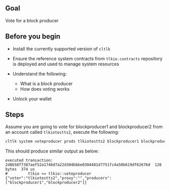 ## Goal

Vote for a block producer

## Before you begin

* Install the currently supported version of `cltlk`

* Ensure the reference system contracts from `tlkio.contracts` repository is deployed and used to manage system resources

* Understand the following:
  * What is a block producer
  * How does voting works

* Unlock your wallet

## Steps

Assume you are going to vote for blockproducer1 and blockproducer2 from an account called `tlkiotestts2`, execute the following:

```sh
cltlk system voteproducer prods tlkiotestts2 blockproducer1 blockproducer2
```

This should produce similar output as below:

```console
executed transaction: 2d8b58f7387aef52a1746d7a22d304bbbe0304481d7751fc4a50b619df62676d  128 bytes  374 us
#         tlkio <= tlkio::voteproducer          {"voter":"tlkiotestts2","proxy":"","producers":["blockproducer1","blockproducer2"]}
```
